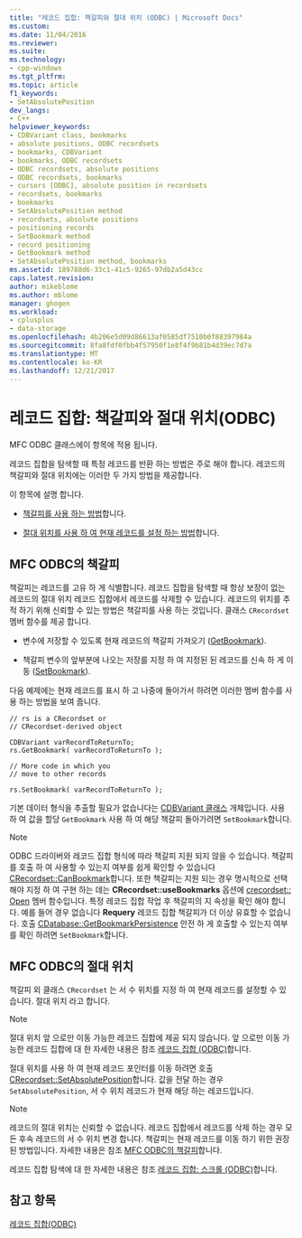 ```yaml
---
title: "레코드 집합: 책갈피와 절대 위치 (ODBC) | Microsoft Docs"
ms.custom: 
ms.date: 11/04/2016
ms.reviewer: 
ms.suite: 
ms.technology:
- cpp-windows
ms.tgt_pltfrm: 
ms.topic: article
f1_keywords:
- SetAbsolutePosition
dev_langs:
- C++
helpviewer_keywords:
- CDBVariant class, bookmarks
- absolute positions, ODBC recordsets
- bookmarks, CDBVariant
- bookmarks, ODBC recordsets
- ODBC recordsets, absolute positions
- ODBC recordsets, bookmarks
- cursors [ODBC], absolute position in recordsets
- recordsets, bookmarks
- bookmarks
- SetAbsolutePosition method
- recordsets, absolute positions
- positioning records
- SetBookmark method
- record positioning
- GetBookmark method
- SetAbsolutePosition method, bookmarks
ms.assetid: 189788d6-33c1-41c5-9265-97db2a5d43cc
caps.latest.revision: 
author: mikeblome
ms.author: mblome
manager: ghogen
ms.workload:
- cplusplus
- data-storage
ms.openlocfilehash: 4b206e5d09d86613af0585df7510b0f88397984a
ms.sourcegitcommit: 8fa8fdf0fbb4f57950f1e8f4f9b81b4d39ec7d7a
ms.translationtype: MT
ms.contentlocale: ko-KR
ms.lasthandoff: 12/21/2017
---
```

# <a name="recordset-bookmarks-and-absolute-positions-odbc"></a>레코드 집합: 책갈피와 절대 위치(ODBC)
MFC ODBC 클래스에이 항목에 적용 됩니다.  
  
 레코드 집합을 탐색할 때 특정 레코드를 반환 하는 방법은 주로 해야 합니다. 레코드의 책갈피와 절대 위치에는 이러한 두 가지 방법을 제공합니다.  
  
 이 항목에 설명 합니다.  
  
-   [책갈피를 사용 하는 방법](#_core_bookmarks_in_mfc_odbc)합니다.  
  
-   [절대 위치를 사용 하 여 현재 레코드를 설정 하는 방법](#_core_absolute_positions_in_mfc_odbc)합니다.  
  
##  <a name="_core_bookmarks_in_mfc_odbc"></a>MFC ODBC의 책갈피  
 책갈피는 레코드를 고유 하 게 식별합니다. 레코드 집합을 탐색할 때 항상 보장이 없는 레코드의 절대 위치 레코드 집합에서 레코드를 삭제할 수 있습니다. 레코드의 위치를 추적 하기 위해 신뢰할 수 있는 방법은 책갈피를 사용 하는 것입니다. 클래스 `CRecordset` 멤버 함수를 제공 합니다.  
  
-   변수에 저장할 수 있도록 현재 레코드의 책갈피 가져오기 ([GetBookmark](../../mfc/reference/crecordset-class.md#getbookmark)).  
  
-   책갈피 변수의 앞부분에 나오는 저장를 지정 하 여 지정된 된 레코드를 신속 하 게 이동 ([SetBookmark](../../mfc/reference/crecordset-class.md#setbookmark)).  
  
 다음 예제에는 현재 레코드를 표시 하 고 나중에 돌아가서 하려면 이러한 멤버 함수를 사용 하는 방법을 보여 줍니다.  
  
```  
// rs is a CRecordset or  
// CRecordset-derived object  
  
CDBVariant varRecordToReturnTo;  
rs.GetBookmark( varRecordToReturnTo );  
  
// More code in which you  
// move to other records  
  
rs.SetBookmark( varRecordToReturnTo );  
```  
  
 기본 데이터 형식을 추출할 필요가 없습니다는 [CDBVariant 클래스](../../mfc/reference/cdbvariant-class.md) 개체입니다. 사용 하 여 값을 할당 `GetBookmark` 사용 하 여 해당 책갈피 돌아가려면 `SetBookmark`합니다.  
  
> [!NOTE]
>  ODBC 드라이버와 레코드 집합 형식에 따라 책갈피 지원 되지 않을 수 있습니다. 책갈피를 호출 하 여 사용할 수 있는지 여부를 쉽게 확인할 수 있습니다 [CRecordset::CanBookmark](../../mfc/reference/crecordset-class.md#canbookmark)합니다. 또한 책갈피는 지원 되는 경우 명시적으로 선택 해야 지정 하 여 구현 하는 데는 **CRecordset::useBookmarks** 옵션에 [crecordset:: Open](../../mfc/reference/crecordset-class.md#open) 멤버 함수입니다. 특정 레코드 집합 작업 후 책갈피의 지 속성을 확인 해야 합니다. 예를 들어 경우 없습니다 **Requery** 레코드 집합 책갈피가 더 이상 유효할 수 없습니다. 호출 [CDatabase::GetBookmarkPersistence](../../mfc/reference/cdatabase-class.md#getbookmarkpersistence) 안전 하 게 호출할 수 있는지 여부를 확인 하려면 `SetBookmark`합니다.  
  
##  <a name="_core_absolute_positions_in_mfc_odbc"></a>MFC ODBC의 절대 위치  
 책갈피 외 클래스 `CRecordset` 는 서 수 위치를 지정 하 여 현재 레코드를 설정할 수 있습니다. 절대 위치 라고 합니다.  
  
> [!NOTE]
>  절대 위치 앞 으로만 이동 가능한 레코드 집합에 제공 되지 않습니다. 앞 으로만 이동 가능한 레코드 집합에 대 한 자세한 내용은 참조 [레코드 집합 (ODBC)](../../data/odbc/recordset-odbc.md)합니다.  
  
 절대 위치를 사용 하 여 현재 레코드 포인터를 이동 하려면 호출 [CRecordset::SetAbsolutePosition](../../mfc/reference/crecordset-class.md#setabsoluteposition)합니다. 값을 전달 하는 경우 `SetAbsolutePosition`, 서 수 위치 레코드가 현재 해당 하는 레코드입니다.  
  
> [!NOTE]
>  레코드의 절대 위치는 신뢰할 수 없습니다. 레코드 집합에서 레코드를 삭제 하는 경우 모든 후속 레코드의 서 수 위치 변경 합니다. 책갈피는 현재 레코드를 이동 하기 위한 권장된 방법입니다. 자세한 내용은 참조 [MFC ODBC의 책갈피](#_core_bookmarks_in_mfc_odbc)합니다.  
  
 레코드 집합 탐색에 대 한 자세한 내용은 참조 [레코드 집합: 스크롤 (ODBC)](../../data/odbc/recordset-scrolling-odbc.md)합니다.  
  
## <a name="see-also"></a>참고 항목  
 [레코드 집합(ODBC)](../../data/odbc/recordset-odbc.md)